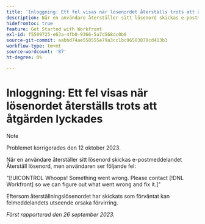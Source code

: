```yaml
---
title: 'Inloggning: Ett fel visas när lösenordet återställs trots att åtgärden lyckades.'
description: När en användare återställer sitt lösenord skickas e-postmeddelandet Återställ lösenord, men användaren ser ett fel.
hidefromtoc: true
feature: Get Started with Workfront
exl-id: f5509725-e63a-4fb0-9366-5a7d568dc0b0
source-git-commit: aabbd74ae558555e79a3cc1bc96583878cd413b3
workflow-type: tm+mt
source-wordcount: '87'
ht-degree: 0%

---
```


# Inloggning: Ett fel visas när lösenordet återställs trots att åtgärden lyckades

>[!NOTE]
>
>Problemet korrigerades den 12 oktober 2023.

När en användare återställer sitt lösenord skickas e-postmeddelandet Återställ lösenord, men användaren ser följande fel:

&quot;[!UICONTROL Whoops! Something went wrong. Please contact [!DNL Workfront] so we can figure out what went wrong and fix it.]&quot;

Eftersom återställningslösenordet har skickats som förväntat kan felmeddelandets utseende orsaka förvirring.

_Först rapporterad den 26 september 2023._
